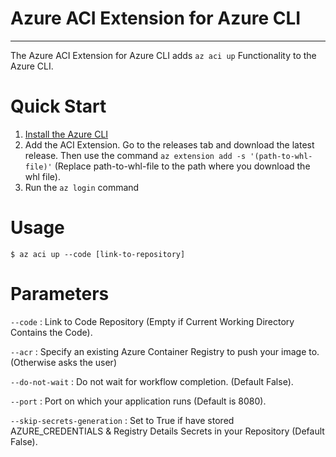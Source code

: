 # Azure ACI Extension for Azure CLI
---

The Azure ACI Extension for Azure CLI adds ```az aci up``` Functionality to the Azure CLI.

# Quick Start
1. [Install the Azure CLI](https://docs.microsoft.com/cli/azure/install-azure-cli)
2. Add the ACI Extension. Go to the releases tab and download the latest release. Then use the command ```az extension add -s '(path-to-whl-file)'``` (Replace path-to-whl-file to the path where you download the whl file).
3. Run the ```az login``` command

# Usage
```$ az aci up --code [link-to-repository]```

# Parameters
```--code```                    : Link to Code Repository (Empty if Current Working Directory Contains the Code).

```--acr```                     : Specify an existing Azure Container Registry to push your image to. (Otherwise asks the user)

```--do-not-wait```             : Do not wait for workflow completion. (Default False).

```--port```                    : Port on which your application runs (Default is 8080).

```--skip-secrets-generation``` : Set to True if have stored AZURE_CREDENTIALS & Registry Details Secrets in your Repository (Default False).
